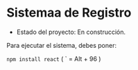 <h1> Sistemaa de Registro</h1>

- Estado del proyecto: En construcción.

Para ejecutar el sistema, debes poner:

```npm install react```  ( ` = Alt + 96 )
